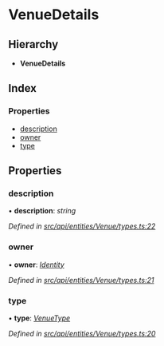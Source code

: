 # VenueDetails

## Hierarchy

* **VenueDetails**

## Index

### Properties

* [description](venuedetails.md#description)
* [owner](venuedetails.md#owner)
* [type](venuedetails.md#type)

## Properties

### description

• **description**: _string_

_Defined in_ [_src/api/entities/Venue/types.ts:22_](https://github.com/PolymathNetwork/polymesh-sdk/blob/a0872cf4/src/api/entities/Venue/types.ts#L22)

### owner

• **owner**: [_Identity_](../classes/identity.md)

_Defined in_ [_src/api/entities/Venue/types.ts:21_](https://github.com/PolymathNetwork/polymesh-sdk/blob/a0872cf4/src/api/entities/Venue/types.ts#L21)

### type

• **type**: [_VenueType_](../enums/venuetype.md)

_Defined in_ [_src/api/entities/Venue/types.ts:20_](https://github.com/PolymathNetwork/polymesh-sdk/blob/a0872cf4/src/api/entities/Venue/types.ts#L20)

